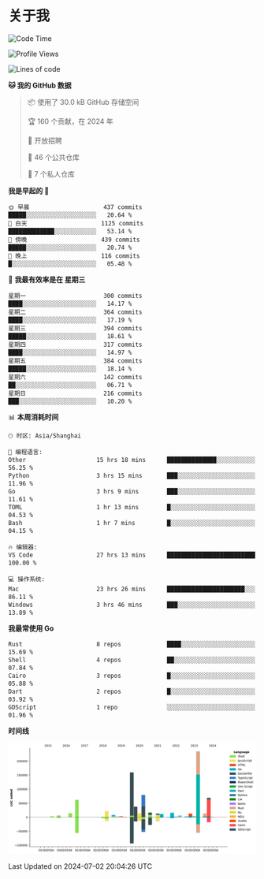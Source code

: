 # 关于我

<!--START_SECTION:waka-->
![Code Time](http://img.shields.io/badge/Code%20Time-2%2C892%20hrs%207%20mins-blue)

![Profile Views](http://img.shields.io/badge/%E4%B8%AA%E4%BA%BA%E8%B5%84%E6%96%99%E8%A7%82%E7%9C%8B%E6%AC%A1%E6%95%B0-0-blue)

![Lines of code](https://img.shields.io/badge/%E4%BB%8E%E3%80%8CHello%20World%E3%80%8D%E8%B5%B7%E6%88%91%E5%B7%B2%E7%BB%8F%E5%86%99%E4%BA%86-799.3%20thousand%20%E8%A1%8C%E4%BB%A3%E7%A0%81-blue)

**🐱 我的 GitHub 数据** 

> 📦  使用了 30.0 kB GitHub 存储空间 
 > 
> 🏆 160 个贡献，在 2024 年
 > 
> 💼 开放招聘
 > 
> 📜 46 个公共仓库 
 > 
> 🔑 7 个私人仓库 
 > 
**我是早起的 🐤** 

```text
🌞 早晨                     437 commits         █████░░░░░░░░░░░░░░░░░░░░   20.64 % 
🌆 白天                     1125 commits        █████████████░░░░░░░░░░░░   53.14 % 
🌃 傍晚                     439 commits         █████░░░░░░░░░░░░░░░░░░░░   20.74 % 
🌙 晚上                     116 commits         █░░░░░░░░░░░░░░░░░░░░░░░░   05.48 % 
```
📅 **我最有效率是在 星期三** 

```text
星期一                      300 commits         ████░░░░░░░░░░░░░░░░░░░░░   14.17 % 
星期二                      364 commits         ████░░░░░░░░░░░░░░░░░░░░░   17.19 % 
星期三                      394 commits         █████░░░░░░░░░░░░░░░░░░░░   18.61 % 
星期四                      317 commits         ████░░░░░░░░░░░░░░░░░░░░░   14.97 % 
星期五                      384 commits         █████░░░░░░░░░░░░░░░░░░░░   18.14 % 
星期六                      142 commits         ██░░░░░░░░░░░░░░░░░░░░░░░   06.71 % 
星期日                      216 commits         ███░░░░░░░░░░░░░░░░░░░░░░   10.20 % 
```


📊 **本周消耗时间** 

```text
🕑︎ 时区: Asia/Shanghai

💬 编程语言: 
Other                    15 hrs 18 mins      ██████████████░░░░░░░░░░░   56.25 % 
Python                   3 hrs 15 mins       ███░░░░░░░░░░░░░░░░░░░░░░   11.96 % 
Go                       3 hrs 9 mins        ███░░░░░░░░░░░░░░░░░░░░░░   11.61 % 
TOML                     1 hr 13 mins        █░░░░░░░░░░░░░░░░░░░░░░░░   04.53 % 
Bash                     1 hr 7 mins         █░░░░░░░░░░░░░░░░░░░░░░░░   04.15 % 

🔥 编辑器: 
VS Code                  27 hrs 13 mins      █████████████████████████   100.00 % 

💻 操作系统: 
Mac                      23 hrs 26 mins      ██████████████████████░░░   86.11 % 
Windows                  3 hrs 46 mins       ███░░░░░░░░░░░░░░░░░░░░░░   13.89 % 
```

**我最常使用 Go** 

```text
Rust                     8 repos             ████░░░░░░░░░░░░░░░░░░░░░   15.69 % 
Shell                    4 repos             ██░░░░░░░░░░░░░░░░░░░░░░░   07.84 % 
Cairo                    3 repos             █░░░░░░░░░░░░░░░░░░░░░░░░   05.88 % 
Dart                     2 repos             █░░░░░░░░░░░░░░░░░░░░░░░░   03.92 % 
GDScript                 1 repo              ░░░░░░░░░░░░░░░░░░░░░░░░░   01.96 % 
```



**时间线**

![Lines of Code chart](https://raw.githubusercontent.com/catusax/catusax/master/assets/bar_graph.png)


 Last Updated on 2024-07-02 20:04:26 UTC
<!--END_SECTION:waka-->
